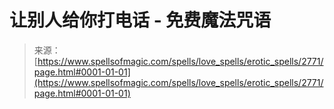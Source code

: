 <!--yml

category: 未分类

date: 2024-06-12 18:36:30

-->

# 让别人给你打电话 - 免费魔法咒语

> 来源：[https://www.spellsofmagic.com/spells/love_spells/erotic_spells/2771/page.html#0001-01-01](https://www.spellsofmagic.com/spells/love_spells/erotic_spells/2771/page.html#0001-01-01)
